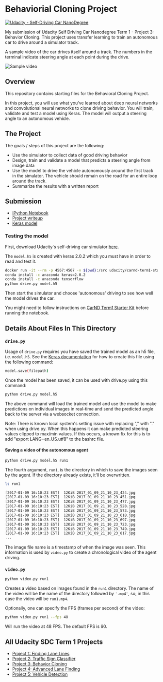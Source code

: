 # Behaviorial Cloning Project

[![Udacity - Self-Driving Car NanoDegree](https://s3.amazonaws.com/udacity-sdc/github/shield-carnd.svg)](http://www.udacity.com/drive)

My submission of Udacity Self Driving Car Nanodegree Term 1 - Project 3: Behavior Cloning. This project uses transfer learning to train an autonomous car to drive around a simulator track. 

A sample video of the car drives itself around a track. The numbers in the terminal indicate steering angle at each point during the drive. 

![Sample video](run480.gif)

Overview
---
This repository contains starting files for the Behavioral Cloning Project.

In this project, you will use what you've learned about deep neural networks and convolutional neural networks to clone driving behavior. You will train, validate and test a model using Keras. The model will output a steering angle to an autonomous vehicle.

The Project
---
The goals / steps of this project are the following:
* Use the simulator to collect data of good driving behavior 
* Design, train and validate a model that predicts a steering angle from image data
* Use the model to drive the vehicle autonomously around the first track in the simulator. The vehicle should remain on the road for an entire loop around the track.
* Summarize the results with a written report

Submission
---
- [IPython Notebook](model.ipynb)
- [Project writeup](writeup.md)
- [Keras model](model.h5)

### Testing the model

First, download Udacity's self-driving car simulator [here](https://github.com/udacity/self-driving-car-sim).

The `model.h5` is created with keras 2.0.2 which you must have in order to read and test it. 

```bash
docker run -it --rm -p 4567:4567 -v ${pwd}:/src udacity/carnd-term1-starter-kit bash
conda install -c anaconda keras=2.0.2
conda install -c anaconda tensorflow
python drive.py model.h5
```

Then start the simulator and choose 'autonomous' driving to see how well the model drives the car. 

You might need to follow instructions on [CarND Term1 Starter Kit](https://github.com/udacity/CarND-Term1-Starter-Kit) before running the notebook.

## Details About Files In This Directory

### `drive.py`

Usage of `drive.py` requires you have saved the trained model as an h5 file, i.e. `model.h5`. See the [Keras documentation](https://keras.io/getting-started/faq/#how-can-i-save-a-keras-model) for how to create this file using the following command:
```sh
model.save(filepath)
```

Once the model has been saved, it can be used with drive.py using this command:

```sh
python drive.py model.h5
```

The above command will load the trained model and use the model to make predictions on individual images in real-time and send the predicted angle back to the server via a websocket connection.

Note: There is known local system's setting issue with replacing "," with "." when using drive.py. When this happens it can make predicted steering values clipped to max/min values. If this occurs, a known fix for this is to add "export LANG=en_US.utf8" to the bashrc file.

#### Saving a video of the autonomous agent

```sh
python drive.py model.h5 run1
```

The fourth argument, `run1`, is the directory in which to save the images seen by the agent. If the directory already exists, it'll be overwritten.

```sh
ls run1

[2017-01-09 16:10:23 EST]  12KiB 2017_01_09_21_10_23_424.jpg
[2017-01-09 16:10:23 EST]  12KiB 2017_01_09_21_10_23_451.jpg
[2017-01-09 16:10:23 EST]  12KiB 2017_01_09_21_10_23_477.jpg
[2017-01-09 16:10:23 EST]  12KiB 2017_01_09_21_10_23_528.jpg
[2017-01-09 16:10:23 EST]  12KiB 2017_01_09_21_10_23_573.jpg
[2017-01-09 16:10:23 EST]  12KiB 2017_01_09_21_10_23_618.jpg
[2017-01-09 16:10:23 EST]  12KiB 2017_01_09_21_10_23_697.jpg
[2017-01-09 16:10:23 EST]  12KiB 2017_01_09_21_10_23_723.jpg
[2017-01-09 16:10:23 EST]  12KiB 2017_01_09_21_10_23_749.jpg
[2017-01-09 16:10:23 EST]  12KiB 2017_01_09_21_10_23_817.jpg
...
```

The image file name is a timestamp of when the image was seen. This information is used by `video.py` to create a chronological video of the agent driving.

### `video.py`

```sh
python video.py run1
```

Creates a video based on images found in the `run1` directory. The name of the video will be the name of the directory followed by `'.mp4'`, so, in this case the video will be `run1.mp4`.

Optionally, one can specify the FPS (frames per second) of the video:

```sh
python video.py run1 --fps 48
```

Will run the video at 48 FPS. The default FPS is 60.


All Udacity SDC Term 1 Projects
---

- [Project 1: Finding Lane Lines](https://github.com/knguyen0105/CarND-LaneLines-P1)
- [Project 2: Traffic Sign Classifier](https://github.com/knguyen0105/CarND-Traffic-Sign-Classifier)
- [Project 3: Behavior Cloning ](https://github.com/knguyen0105/CarND-Behavioral-Cloning-P3v)
- [Project 4: Advanced Lane Finding ](https://github.com/knguyen0105/CarND-Advanced-Lane-Lines)
- [Project 5: Vehicle Detection](https://github.com/knguyen0105/CarND-Vehicle-Detection)
